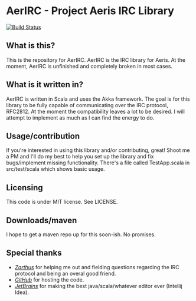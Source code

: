 # AerIRC - Project Aeris IRC Library

[![Build Status](https://travis-ci.org/rewbycraft/AerIRC.svg?branch=master)](https://travis-ci.org/rewbycraft/AerIRC)

## What is this?

This is the repository for AerIRC.
AerIRC is the IRC library for Aeris.
At the moment, AerIRC is unfinished and completely broken in most cases.

## What is it written in?

AerIRC is written in Scala and uses the Akka framework.
The goal is for this library to be fully capable of communicating over the IRC protocol, RFC2812.
At the moment the compatibility leaves a lot to be desired.
I will attempt to implement as much as I can find the energy to do.

## Usage/contribution

If you're interested in using this library and/or contributing, great!
Shoot me a PM and I'll do my best to help you set up the library and fix bugs/implement missing functionality.
There's a file called TestApp.scala in src/test/scala which shows basic usage.

## Licensing

This code is under MIT license. See LICENSE.

## Downloads/maven

I hope to get a maven repo up for this soon-ish. No promises.

## Special thanks

* *[Zarthus](http://zarth.us/)* for helping me out and fielding questions regarding the IRC protocol and being an overal good friend.
* *[GitHub](https://www.github.com/)* for hosting the code.
* *[JetBrains](https://www.jetbrains.com/)* for making the best java/scala/whatever editor ever (Intellij Idea).
